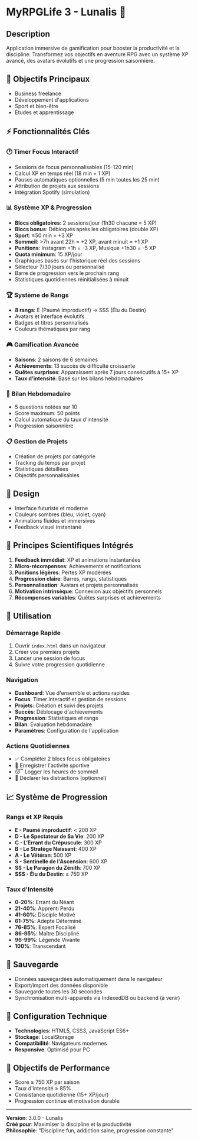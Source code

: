 # MyRPGLife 3 - Lunalis 🌙

## Description

Application immersive de gamification pour booster la productivité et la discipline. Transformez vos objectifs en aventure RPG avec un système XP avancé, des avatars évolutifs et une progression saisonnière.

## 🎯 Objectifs Principaux

- Business freelance
- Développement d'applications
- Sport et bien-être
- Études et apprentissage

## ⚡ Fonctionnalités Clés

### 🕐 Timer Focus Interactif

- Sessions de focus personnalisables (15-120 min)
- Calcul XP en temps réel (18 min = 1 XP)
- Pauses automatiques optionnelles (5 min toutes les 25 min)
- Attribution de projets aux sessions
- Intégration Spotify (simulation)

### 📊 Système XP & Progression

- **Blocs obligatoires**: 2 sessions/jour (1h30 chacune = 5 XP)
- **Blocs bonus**: Débloqués après les obligatoires (double XP)
- **Sport**: ≥50 min = +3 XP
- **Sommeil**: >7h avant 22h = +2 XP, avant minuit = +1 XP
- **Punitions**: Instagram +1h = -3 XP, Musique +1h30 = -5 XP
- **Quota minimum**: 15 XP/jour
- Graphiques basés sur l'historique réel des sessions
- Sélecteur 7/30 jours ou personnalisé
- Barre de progression vers le prochain rang
- Statistiques quotidiennes réinitialisées à minuit

### 🏆 Système de Rangs

- **8 rangs**: E (Paumé improductif) → SSS (Élu du Destin)
- Avatars et interface évolutifs
- Badges et titres personnalisés
- Couleurs thématiques par rang

### 🎮 Gamification Avancée

- **Saisons**: 2 saisons de 6 semaines
- **Achievements**: 13 succès de difficulté croissante
- **Quêtes surprises**: Apparaissent après 7 jours consécutifs à 15+ XP
- **Taux d'intensité**: Basé sur les bilans hebdomadaires

### 📝 Bilan Hebdomadaire

- 5 questions notées sur 10
- Score maximum: 50 points
- Calcul automatique du taux d'intensité
- Progression saisonnière

### 📋 Gestion de Projets

- Création de projets par catégorie
- Tracking du temps par projet
- Statistiques détaillées
- Objectifs personnalisables

## 🎨 Design

- Interface futuriste et moderne
- Couleurs sombres (bleu, violet, cyan)
- Animations fluides et immersives
- Feedback visuel instantané

## 🧠 Principes Scientifiques Intégrés

1. **Feedback immédiat**: XP et animations instantanées
2. **Micro-récompenses**: Achievements et notifications
3. **Punitions légères**: Pertes XP modérées
4. **Progression claire**: Barres, rangs, statistiques
5. **Personnalisation**: Avatars et projets personnalisés
6. **Motivation intrinsèque**: Connexion aux objectifs personnels
7. **Récompenses variables**: Quêtes surprises et achievements

## 🚀 Utilisation

### Démarrage Rapide

1. Ouvrir `index.html` dans un navigateur
2. Créer vos premiers projets
3. Lancer une session de focus
4. Suivre votre progression quotidienne

### Navigation

- **Dashboard**: Vue d'ensemble et actions rapides
- **Focus**: Timer interactif et gestion de sessions
- **Projets**: Création et suivi des projets
- **Succès**: Déblocage d'achievements
- **Progression**: Statistiques et rangs
- **Bilan**: Évaluation hebdomadaire
- **Paramètres**: Configuration de l'application

### Actions Quotidiennes

- ✅ Compléter 2 blocs focus obligatoires
- 🏃 Enregistrer l'activité sportive
- 😴 Logger les heures de sommeil
- 📱 Déclarer les distractions (optionnel)

## 📈 Système de Progression

### Rangs et XP Requis

- **E - Paumé improductif**: < 200 XP
- **D - Le Spectateur de Sa Vie**: 200 XP
- **C - L’Errant du Crépuscule**: 300 XP
- **B - Le Stratège Naissant**: 400 XP
- **A - Le Vétéran**: 500 XP
- **S - Sentinelle de l'Ascension**: 600 XP
- **SS - Le Paragon du Zénith**: 700 XP
- **SSS - Élu du Destin**: ≥ 750 XP

### Taux d'Intensité

- **0-20%**: Errant du Néant
- **21-40%**: Apprenti Perdu
- **41-60%**: Disciple Motivé
- **61-75%**: Adepte Déterminé
- **76-85%**: Expert Focalisé
- **86-95%**: Maître Discipliné
- **96-99%**: Légende Vivante
- **100%**: Transcendant

## 💾 Sauvegarde

- Données sauvegardées automatiquement dans le navigateur
- Export/import des données disponible
- Sauvegarde toutes les 30 secondes
- Synchronisation multi-appareils via IndexedDB ou backend (à venir)

## 🔧 Configuration Technique

- **Technologies**: HTML5, CSS3, JavaScript ES6+
- **Stockage**: LocalStorage
- **Compatibilité**: Navigateurs modernes
- **Responsive**: Optimisé pour PC

## 🎯 Objectifs de Performance

- Score ≥ 750 XP par saison
- Taux d'intensité ≥ 85%
- Consistance quotidienne (15+ XP/jour)
- Progression continue et motivation durable

---

**Version**: 3.0.0 - Lunalis  
**Créé pour**: Maximiser la discipline et la productivité  
**Philosophie**: "Discipline fun, addiction saine, progression constante"

